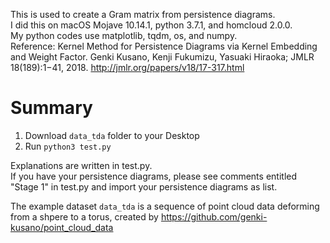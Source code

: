 This is used to create a Gram matrix from persistence diagrams.<br>
I did this on macOS Mojave 10.14.1, python 3.7.1, and homcloud 2.0.0.<br>
My python codes use matplotlib, tqdm, os, and numpy.<br>
Reference: Kernel Method for Persistence Diagrams via Kernel Embedding and Weight Factor.
Genki Kusano, Kenji Fukumizu, Yasuaki Hiraoka; JMLR 18(189):1−41, 2018. http://jmlr.org/papers/v18/17-317.html


# Summary
1. Download `data_tda` folder to your Desktop
2. Run `python3 test.py`

Explanations are written in test.py.<br>
If you have your persistence diagrams, please see comments entitled "Stage 1" in test.py and import your persistence diagrams as list.

The example dataset `data_tda` is a sequence of point cloud data deforming from a shpere to a torus, created by https://github.com/genki-kusano/point_cloud_data 
